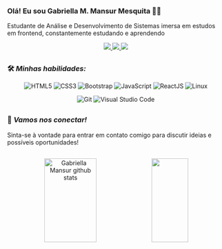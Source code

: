 ### Olá! Eu sou  Gabriella M. Mansur Mesquita 👋👾

Estudante de Análise e Desenvolvimento de Sistemas imersa em estudos em frontend, constantemente estudando e aprendendo

<p align="center">
  <a target="_blank" href="www.linkedin.com/in/gabriella-m-mansur-mesquita">
    <img src="https://img.shields.io/badge/LinkedIn-307cc5?style=for-the-badge&logo=linkedin&logoColor=white&color=004182"/>
  </a>
  <a target="_blank" href="https://gabriellamansur.github.io/">
    <img src="https://img.shields.io/badge/-website-307cc5?style=for-the-badge&logo=google-chrome&logoColor=white&color=B700FF"/>
  </a>
  <a target="_blank" href="https://www.instagram.com/gabrigabriella7/"><img src="https://img.shields.io/badge/Instagram-E4405F?style=for-the-badge&logo=instagram&logoColor=white">
  </a> 
</p>

##

### 🛠 *Minhas habilidades:*

<div align="center">
  
![HTML5](https://img.shields.io/badge/html5-%23E34F26.svg?style=for-the-badge&logo=html5&logoColor=white)
![CSS3](https://img.shields.io/badge/css3-%231572B6.svg?style=for-the-badge&logo=css3&logoColor=white)
![Bootstrap](https://img.shields.io/badge/bootstrap-%23563D7C.svg?style=for-the-badge&logo=bootstrap&logoColor=white)
![JavaScript](https://img.shields.io/badge/javascript-%23323330.svg?style=for-the-badge&logo=javascript&logoColor=%23F7DF1E)
![ReactJS](https://img.shields.io/badge/react-C.svg?style=for-the-badge&logo=react&color=282C34)
![Linux](https://img.shields.io/badge/linux-C.svg?style=for-the-badge&logo=linux&logoColor=fff&color=735902)


![Git](https://img.shields.io/badge/git-%23F05033.svg?style=for-the-badge&logo=git&logoColor=white)
![Visual Studio Code](https://img.shields.io/badge/Visual%20Studio%20Code-0078d7.svg?style=for-the-badge&logo=visual-studio-code&logoColor=white)

</div>

##
### 🔗 *Vamos nos conectar!*
Sinta-se à vontade para entrar em contato comigo para discutir ideias e possíveis oportunidades! 

##

<div align="center">  
  <img width="49%" height="195px" src="https://github-readme-stats.vercel.app/api?username=GabriellaMansur&show_icons=true&count_private=true&hide_border=true&title_color=5a7f7e&icon_color=5a7f7e&text_color=c9d1d9&bg_color=0d1117" alt="Gabriella Mansur github stats" /> 
  <img width="41%" height="195px" src="https://github-readme-stats.vercel.app/api/top-langs/?username=GabriellaMansur&layout=compact&hide_border=true&title_color=5a7f7e&text_color=5a7f7e&bg_color=0d1117" />
</div>

##

